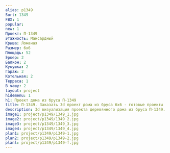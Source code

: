 ```yaml
---
alias: p1349
Sort: 1349
FBX: 1
popular: 
new: 1
Проект: П-1349
Этажность: Мансардный
Крыша: Ломаная
Размер: 6х6
Площадь: 52
Эркер: 2
Балкон: 2
Кукушка: 2
Гараж: 2
Котельная: 2
Терраса: 1
В чашу: 2
layout: project
hidemenu: 1
h1: Проект дома из бруса П-1349
title: П-1349. Заказать 3d проект дома из бруса 6х6 - готовые проекты
description: 3d визуализация проекта деревянного дома из бруса П-1349. Площадь 52 м2, размер 6х6. Вы можете внести любые изменения в проект.
image1: project/p1349/1349_1.jpg
image2: project/p1349/1349_2.jpg
image3: project/p1349/1349_3.jpg
image4: project/p1349/1349_4.jpg
plan1: project/p1349/p1349-1.jpg
plan2: project/p1349/p1349-2.jpg
planl: project/p1349/p1349-f.jpg
---
```

